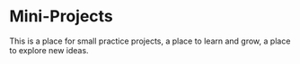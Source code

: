 # Mini-Projects
This is a place for small practice projects, a place to learn and grow, a place to explore new ideas.

